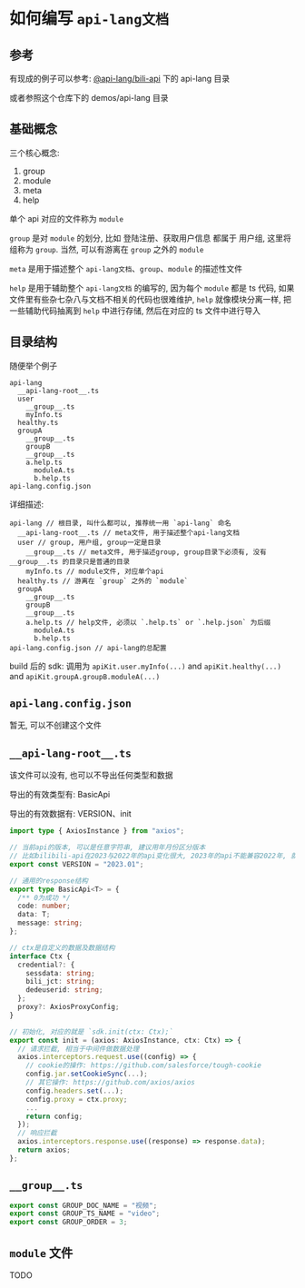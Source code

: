 # 如何编写 `api-lang文档`

## 参考

有现成的例子可以参考: [@api-lang/bili-api](https://github.com/api-lang/bili-api) 下的 api-lang 目录

或者参照这个仓库下的 demos/api-lang 目录

## 基础概念

三个核心概念:

1. group
2. module
3. meta
4. help

单个 api 对应的文件称为 `module`

`group` 是对 `module` 的划分, 比如 登陆注册、获取用户信息 都属于 用户组, 这里将组称为 `group`. 当然, 可以有游离在 `group` 之外的 `module`

`meta` 是用于描述整个 `api-lang文档`、`group`、`module` 的描述性文件

`help` 是用于辅助整个 `api-lang文档` 的编写的, 因为每个 `module` 都是 ts 代码, 如果文件里有些杂七杂八与文档不相关的代码也很难维护, `help` 就像模块分离一样, 把一些辅助代码抽离到 `help` 中进行存储, 然后在对应的 ts 文件中进行导入

## 目录结构

随便举个例子

```
api-lang
  __api-lang-root__.ts
  user
    __group__.ts
    myInfo.ts
  healthy.ts
  groupA
    __group__.ts
    groupB
    __group__.ts
    a.help.ts
      moduleA.ts
      b.help.ts
api-lang.config.json
```

详细描述:

```
api-lang // 根目录, 叫什么都可以, 推荐统一用 `api-lang` 命名
  __api-lang-root__.ts // meta文件, 用于描述整个api-lang文档
  user // group, 用户组, group一定是目录
    __group__.ts // meta文件, 用于描述group, group目录下必须有, 没有 __group__.ts 的目录只是普通的目录
    myInfo.ts // module文件, 对应单个api
  healthy.ts // 游离在 `group` 之外的 `module`
  groupA
    __group__.ts
    groupB
    __group__.ts
    a.help.ts // help文件, 必须以 `.help.ts` or `.help.json` 为后缀
      moduleA.ts
      b.help.ts
api-lang.config.json // api-lang的总配置
```

build 后的 sdk: 调用为 `apiKit.user.myInfo(...)` and `apiKit.healthy(...)` and `apiKit.groupA.groupB.moduleA(...)`

## `api-lang.config.json`

暂无, 可以不创建这个文件

## `__api-lang-root__.ts`

该文件可以没有, 也可以不导出任何类型和数据

导出的有效类型有: BasicApi

导出的有效数据有: VERSION、init

```typescript
import type { AxiosInstance } from "axios";

// 当前api的版本, 可以是任意字符串, 建议用年月份区分版本
// 比如bilibili-api在2023与2022年的api变化很大, 2023年的api不能兼容2022年, 就需要更新版本号, 如果是渐进式的增加api能力, 能兼容之前的api, 那就不需要更新版本号
export const VERSION = "2023.01";

// 通用的response结构
export type BasicApi<T> = {
  /** 0为成功 */
  code: number;
  data: T;
  message: string;
};

// ctx是自定义的数据及数据结构
interface Ctx {
  credential?: {
    sessdata: string;
    bili_jct: string;
    dedeuserid: string;
  };
  proxy?: AxiosProxyConfig;
}

// 初始化, 对应的就是 `sdk.init(ctx: Ctx);`
export const init = (axios: AxiosInstance, ctx: Ctx) => {
  // 请求拦截, 相当于中间件做数据处理
  axios.interceptors.request.use((config) => {
    // cookie的操作: https://github.com/salesforce/tough-cookie
    config.jar.setCookieSync(...);
    // 其它操作: https://github.com/axios/axios
    config.headers.set(...);
    config.proxy = ctx.proxy;
    ...
    return config;
  });
  // 响应拦截
  axios.interceptors.response.use((response) => response.data);
  return axios;
};
```

## `__group__.ts`

```typescript
export const GROUP_DOC_NAME = "视频";
export const GROUP_TS_NAME = "video";
export const GROUP_ORDER = 3;
```

## `module` 文件

TODO
